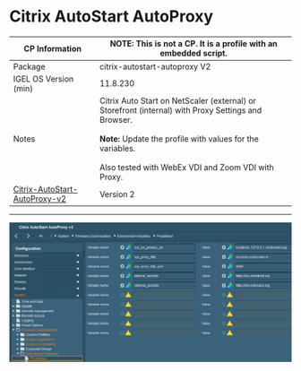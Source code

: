 # Citrix AutoStart AutoProxy

|  CP Information | **NOTE:** This is not a CP. It is a profile with an embedded script.            |
|--------------------|------------|
| Package | citrix-autostart-autoproxy V2 |
| IGEL OS Version (min) | 11.8.230 |
| Notes | Citrix Auto Start on NetScaler (external) or Storefront (internal) with Proxy Settings and Browser. <br /><br /> **Note:** Update the profile with values for the variables. <br /><br /> Also tested with WebEx VDI and Zoom VDI with Proxy. |
| [Citrix-AutoStart-AutoProxy-v2](igel/Citrix-AutoStart-AutoProxy-v2.xml) | Version 2 |

-----

![image01](images/image-01.png)
